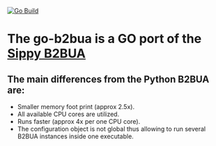 [![Go Build](https://github.com/sippy/go-b2bua/actions/workflows/go.yml/badge.svg)](https://github.com/sippy/go-b2bua/actions/workflows/go.yml)

# The go-b2bua is a GO port of the [Sippy B2BUA](https://github.com/sippy/b2bua)
## The main differences from the Python B2BUA are:

- Smaller memory foot print (approx 2.5x).
- All available CPU cores are utilized.
- Runs faster (approx 4x per one CPU core).
- The configuration object is not global thus allowing to run several B2BUA instances inside one executable.
